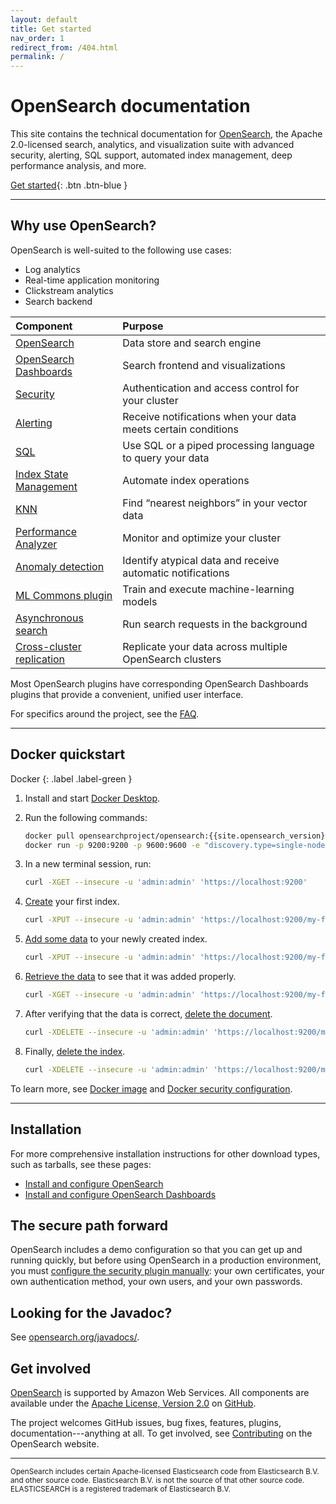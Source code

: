```yaml
---
layout: default
title: Get started
nav_order: 1
redirect_from: /404.html
permalink: /
---
```


# OpenSearch documentation

This site contains the technical documentation for [OpenSearch](https://opensearch.org/), the Apache 2.0-licensed search, analytics, and visualization suite with advanced security, alerting, SQL support, automated index management, deep performance analysis, and more.

[Get started](#docker-quickstart){: .btn .btn-blue }


---

## Why use OpenSearch?

OpenSearch is well-suited to the following use cases:

* Log analytics
* Real-time application monitoring
* Clickstream analytics
* Search backend

Component | Purpose
:--- | :---
[OpenSearch]({{site.url}}{{site.baseurl}}/opensearch/) | Data store and search engine
[OpenSearch Dashboards]({{site.url}}{{site.baseurl}}/dashboards/) | Search frontend and visualizations
[Security]({{site.url}}{{site.baseurl}}/security-plugin/) | Authentication and access control for your cluster
[Alerting]({{site.url}}{{site.baseurl}}/monitoring-plugins/alerting/) | Receive notifications when your data meets certain conditions
[SQL]({{site.url}}{{site.baseurl}}/search-plugins/sql/) | Use SQL or a piped processing language to query your data
[Index State Management]({{site.url}}{{site.baseurl}}/im-plugin/) | Automate index operations
[KNN]({{site.url}}{{site.baseurl}}/search-plugins/knn/) | Find “nearest neighbors” in your vector data
[Performance Analyzer]({{site.url}}{{site.baseurl}}/monitoring-plugins/pa/) | Monitor and optimize your cluster
[Anomaly detection]({{site.url}}{{site.baseurl}}/monitoring-plugins/ad/) | Identify atypical data and receive automatic notifications
[ML Commons plugin]({{site.url}}{{site.baseurl}}/ml-commons-plugin/) | Train and execute machine-learning models
[Asynchronous search]({{site.url}}{{site.baseurl}}/search-plugins/async/) | Run search requests in the background
[Cross-cluster replication]({{site.url}}{{site.baseurl}}/replication-plugin/index/) | Replicate your data across multiple OpenSearch clusters


Most OpenSearch plugins have corresponding OpenSearch Dashboards plugins that provide a convenient, unified user interface.

For specifics around the project, see the [FAQ](https://opensearch.org/faq/).


---

## Docker quickstart
Docker
{: .label .label-green }

1. Install and start [Docker Desktop](https://www.docker.com/products/docker-desktop).
1. Run the following commands:

   ```bash
   docker pull opensearchproject/opensearch:{{site.opensearch_version}}
   docker run -p 9200:9200 -p 9600:9600 -e "discovery.type=single-node" opensearchproject/opensearch:{{site.opensearch_version}}
   ```

1. In a new terminal session, run:

   ```bash
   curl -XGET --insecure -u 'admin:admin' 'https://localhost:9200'
   ```

1. [Create]({{site.url}}{{site.baseurl}}/opensearch/rest-api/index-apis/create-index/) your first index.

   ```bash
   curl -XPUT --insecure -u 'admin:admin' 'https://localhost:9200/my-first-index'
   ```

1. [Add some data]({{site.url}}{{site.baseurl}}/opensearch/index-data/) to your newly created index.

   ```bash
   curl -XPUT --insecure -u 'admin:admin' 'https://localhost:9200/my-first-index/_doc/1' -H 'Content-Type: application/json' -d '{"Description": "To be or not to be, that is the question."}'
   ```

1. [Retrieve the data]({{site.url}}{{site.baseurl}}/opensearch/index-data/#read-data) to see that it was added properly.

   ```bash
   curl -XGET --insecure -u 'admin:admin' 'https://localhost:9200/my-first-index/_doc/1'
   ```

1. After verifying that the data is correct, [delete the document]({{site.url}}{{site.baseurl}}/opensearch/index-data/#delete-data).

   ```bash
   curl -XDELETE --insecure -u 'admin:admin' 'https://localhost:9200/my-first-index/_doc/1'
   ```

1. Finally, [delete the index]({{site.url}}{{site.baseurl}}/opensearch/rest-api/index-apis/delete-index).

   ```bash
   curl -XDELETE --insecure -u 'admin:admin' 'https://localhost:9200/my-first-index/'
   ```

To learn more, see [Docker image]({{site.url}}{{site.baseurl}}/opensearch/install/docker/) and [Docker security configuration]({{site.url}}{{site.baseurl}}/opensearch/install/docker-security/).


---

## Installation

For more comprehensive installation instructions for other download types, such as tarballs, see these pages:

- [Install and configure OpenSearch]({{site.url}}{{site.baseurl}}/opensearch/install/)
- [Install and configure OpenSearch Dashboards]({{site.url}}{{site.baseurl}}/dashboards/install/)


## The secure path forward

OpenSearch includes a demo configuration so that you can get up and running quickly, but before using OpenSearch in a production environment, you must [configure the security plugin manually]({{site.url}}{{site.baseurl}}/security-plugin/configuration/index/): your own certificates, your own authentication method, your own users, and your own passwords.


## Looking for the Javadoc?

See [opensearch.org/javadocs/](https://opensearch.org/javadocs/).


## Get involved

[OpenSearch](https://opensearch.org) is supported by Amazon Web Services. All components are available under the [Apache License, Version 2.0](https://www.apache.org/licenses/LICENSE-2.0.html) on [GitHub](https://github.com/opensearch-project/).

The project welcomes GitHub issues, bug fixes, features, plugins, documentation---anything at all. To get involved, see [Contributing](https://opensearch.org/source.html) on the OpenSearch website.


---

<small>OpenSearch includes certain Apache-licensed Elasticsearch code from Elasticsearch B.V. and other source code. Elasticsearch B.V. is not the source of that other source code. ELASTICSEARCH is a registered trademark of Elasticsearch B.V.</small>